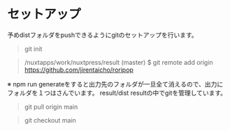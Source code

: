 # セットアップ

予めdistフォルダをpushできるようにgitのセットアップを行います。

> git init

> /nuxtapps/work/nuxtpress/result (master)
> $ git remote add origin https://github.com/jirentaicho/roripop

※ npm run generateをすると出力先のフォルダが一旦全て消えるので、出力にフォルダを１つはさんでいます。 result/dist
resultの中でgitを管理しています。


> git pull origin main

> git checkout main

